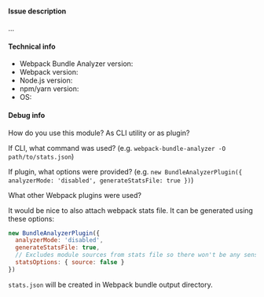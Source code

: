 #### Issue description
...

#### Technical info
* Webpack Bundle Analyzer version:
* Webpack version:
* Node.js version:
* npm/yarn version:
* OS:

#### Debug info
How do you use this module? As CLI utility or as plugin?

If CLI, what command was used? (e.g. `webpack-bundle-analyzer -O path/to/stats.json`)

If plugin, what options were provided? (e.g. `new BundleAnalyzerPlugin({ analyzerMode: 'disabled', generateStatsFile: true })`)

What other Webpack plugins were used?

It would be nice to also attach webpack stats file.
It can be generated using these options:
```js
new BundleAnalyzerPlugin({
  analyzerMode: 'disabled',
  generateStatsFile: true,
  // Excludes module sources from stats file so there won't be any sensitive data
  statsOptions: { source: false }
})
```
`stats.json` will be created in Webpack bundle output directory.
